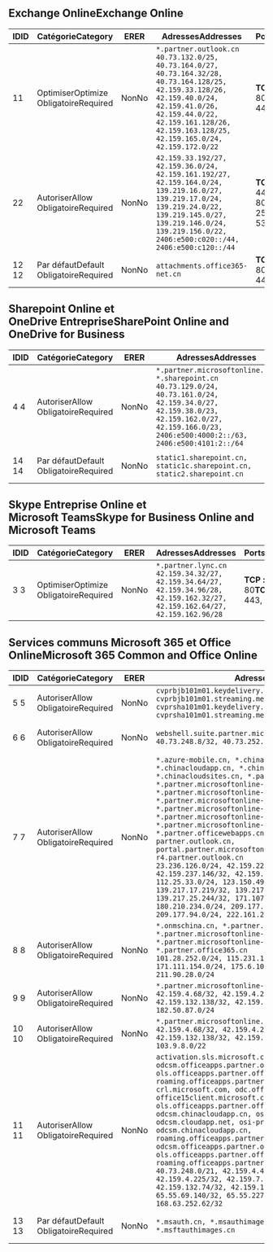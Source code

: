 <!--THIS FILE IS AUTOMATICALLY GENERATED. MANUAL CHANGES WILL BE OVERWRITTEN.-->
<!--Please contact the Office 365 Endpoints team with any questions.-->
<!--China endpoints version 2020010200-->
<!--File generated 2020-01-02 11:00:13.0914-->

## <a name="exchange-online"></a><span data-ttu-id="42d9f-101">Exchange Online</span><span class="sxs-lookup"><span data-stu-id="42d9f-101">Exchange Online</span></span>

<span data-ttu-id="42d9f-102">ID</span><span class="sxs-lookup"><span data-stu-id="42d9f-102">ID</span></span> | <span data-ttu-id="42d9f-103">Catégorie</span><span class="sxs-lookup"><span data-stu-id="42d9f-103">Category</span></span> | <span data-ttu-id="42d9f-104">ER</span><span class="sxs-lookup"><span data-stu-id="42d9f-104">ER</span></span> | <span data-ttu-id="42d9f-105">Adresses</span><span class="sxs-lookup"><span data-stu-id="42d9f-105">Addresses</span></span> | <span data-ttu-id="42d9f-106">Ports</span><span class="sxs-lookup"><span data-stu-id="42d9f-106">Ports</span></span>
-- | -------------------- | -- | --------------------------------------------------------------------------------------------------------------------------------------------------------------------------------------------------------------------------------------- | ------------------------
<span data-ttu-id="42d9f-107">1</span><span class="sxs-lookup"><span data-stu-id="42d9f-107">1</span></span> | <span data-ttu-id="42d9f-108">Optimiser</span><span class="sxs-lookup"><span data-stu-id="42d9f-108">Optimize</span></span><BR><span data-ttu-id="42d9f-109">Obligatoire</span><span class="sxs-lookup"><span data-stu-id="42d9f-109">Required</span></span> | <span data-ttu-id="42d9f-110">Non</span><span class="sxs-lookup"><span data-stu-id="42d9f-110">No</span></span> | `*.partner.outlook.cn`<BR>`40.73.132.0/25, 40.73.164.0/27, 40.73.164.32/28, 40.73.164.128/25, 42.159.33.128/26, 42.159.40.0/24, 42.159.41.0/26, 42.159.44.0/22, 42.159.161.128/26, 42.159.163.128/25, 42.159.165.0/24, 42.159.172.0/22` | <span data-ttu-id="42d9f-111">**TCP :** 443, 80</span><span class="sxs-lookup"><span data-stu-id="42d9f-111">**TCP:** 443, 80</span></span>
<span data-ttu-id="42d9f-112">2</span><span class="sxs-lookup"><span data-stu-id="42d9f-112">2</span></span> | <span data-ttu-id="42d9f-113">Autoriser</span><span class="sxs-lookup"><span data-stu-id="42d9f-113">Allow</span></span><BR><span data-ttu-id="42d9f-114">Obligatoire</span><span class="sxs-lookup"><span data-stu-id="42d9f-114">Required</span></span> | <span data-ttu-id="42d9f-115">Non</span><span class="sxs-lookup"><span data-stu-id="42d9f-115">No</span></span> | `42.159.33.192/27, 42.159.36.0/24, 42.159.161.192/27, 42.159.164.0/24, 139.219.16.0/27, 139.219.17.0/24, 139.219.24.0/22, 139.219.145.0/27, 139.219.146.0/24, 139.219.156.0/22, 2406:e500:c020::/44, 2406:e500:c120::/44` | <span data-ttu-id="42d9f-116">**TCP :** 25, 443, 53, 80</span><span class="sxs-lookup"><span data-stu-id="42d9f-116">**TCP:** 25, 443, 53, 80</span></span>
<span data-ttu-id="42d9f-117">12 </span><span class="sxs-lookup"><span data-stu-id="42d9f-117">12</span></span> | <span data-ttu-id="42d9f-118">Par défaut</span><span class="sxs-lookup"><span data-stu-id="42d9f-118">Default</span></span><BR><span data-ttu-id="42d9f-119">Obligatoire</span><span class="sxs-lookup"><span data-stu-id="42d9f-119">Required</span></span> | <span data-ttu-id="42d9f-120">Non</span><span class="sxs-lookup"><span data-stu-id="42d9f-120">No</span></span> | `attachments.office365-net.cn` | <span data-ttu-id="42d9f-121">**TCP :** 443, 80</span><span class="sxs-lookup"><span data-stu-id="42d9f-121">**TCP:** 443, 80</span></span>

## <a name="sharepoint-online-and-onedrive-for-business"></a><span data-ttu-id="42d9f-122">Sharepoint Online et OneDrive Entreprise</span><span class="sxs-lookup"><span data-stu-id="42d9f-122">SharePoint Online and OneDrive for Business</span></span>

<span data-ttu-id="42d9f-123">ID</span><span class="sxs-lookup"><span data-stu-id="42d9f-123">ID</span></span> | <span data-ttu-id="42d9f-124">Catégorie</span><span class="sxs-lookup"><span data-stu-id="42d9f-124">Category</span></span> | <span data-ttu-id="42d9f-125">ER</span><span class="sxs-lookup"><span data-stu-id="42d9f-125">ER</span></span> | <span data-ttu-id="42d9f-126">Adresses</span><span class="sxs-lookup"><span data-stu-id="42d9f-126">Addresses</span></span> | <span data-ttu-id="42d9f-127">Ports</span><span class="sxs-lookup"><span data-stu-id="42d9f-127">Ports</span></span>
-- | ------------------- | -- | --------------------------------------------------------------------------------------------------------------------------------------------------------------------------------------------------- | ----------------
<span data-ttu-id="42d9f-128">4 </span><span class="sxs-lookup"><span data-stu-id="42d9f-128">4</span></span> | <span data-ttu-id="42d9f-129">Autoriser</span><span class="sxs-lookup"><span data-stu-id="42d9f-129">Allow</span></span><BR><span data-ttu-id="42d9f-130">Obligatoire</span><span class="sxs-lookup"><span data-stu-id="42d9f-130">Required</span></span> | <span data-ttu-id="42d9f-131">Non</span><span class="sxs-lookup"><span data-stu-id="42d9f-131">No</span></span> | `*.partner.microsoftonline.cn, *.sharepoint.cn`<BR>`40.73.129.0/24, 40.73.161.0/24, 42.159.34.0/27, 42.159.38.0/23, 42.159.162.0/27, 42.159.166.0/23, 2406:e500:4000:2::/63, 2406:e500:4101:2::/64` | <span data-ttu-id="42d9f-132">**TCP :** 443, 80</span><span class="sxs-lookup"><span data-stu-id="42d9f-132">**TCP:** 443, 80</span></span>
<span data-ttu-id="42d9f-133">14 </span><span class="sxs-lookup"><span data-stu-id="42d9f-133">14</span></span> | <span data-ttu-id="42d9f-134">Par défaut</span><span class="sxs-lookup"><span data-stu-id="42d9f-134">Default</span></span><BR><span data-ttu-id="42d9f-135">Obligatoire</span><span class="sxs-lookup"><span data-stu-id="42d9f-135">Required</span></span> | <span data-ttu-id="42d9f-136">Non</span><span class="sxs-lookup"><span data-stu-id="42d9f-136">No</span></span> | `static1.sharepoint.cn, static1c.sharepoint.cn, static2.sharepoint.cn` | <span data-ttu-id="42d9f-137">**TCP :** 443, 80</span><span class="sxs-lookup"><span data-stu-id="42d9f-137">**TCP:** 443, 80</span></span>

## <a name="skype-for-business-online-and-microsoft-teams"></a><span data-ttu-id="42d9f-138">Skype Entreprise Online et Microsoft Teams</span><span class="sxs-lookup"><span data-stu-id="42d9f-138">Skype for Business Online and Microsoft Teams</span></span>

<span data-ttu-id="42d9f-139">ID</span><span class="sxs-lookup"><span data-stu-id="42d9f-139">ID</span></span> | <span data-ttu-id="42d9f-140">Catégorie</span><span class="sxs-lookup"><span data-stu-id="42d9f-140">Category</span></span> | <span data-ttu-id="42d9f-141">ER</span><span class="sxs-lookup"><span data-stu-id="42d9f-141">ER</span></span> | <span data-ttu-id="42d9f-142">Adresses</span><span class="sxs-lookup"><span data-stu-id="42d9f-142">Addresses</span></span> | <span data-ttu-id="42d9f-143">Ports</span><span class="sxs-lookup"><span data-stu-id="42d9f-143">Ports</span></span>
-- | -------------------- | -- | -------------------------------------------------------------------------------------------------------------------------------- | ----------------
<span data-ttu-id="42d9f-144">3 </span><span class="sxs-lookup"><span data-stu-id="42d9f-144">3</span></span> | <span data-ttu-id="42d9f-145">Optimiser</span><span class="sxs-lookup"><span data-stu-id="42d9f-145">Optimize</span></span><BR><span data-ttu-id="42d9f-146">Obligatoire</span><span class="sxs-lookup"><span data-stu-id="42d9f-146">Required</span></span> | <span data-ttu-id="42d9f-147">Non</span><span class="sxs-lookup"><span data-stu-id="42d9f-147">No</span></span> | `*.partner.lync.cn`<BR>`42.159.34.32/27, 42.159.34.64/27, 42.159.34.96/28, 42.159.162.32/27, 42.159.162.64/27, 42.159.162.96/28` | <span data-ttu-id="42d9f-148">**TCP :** 443, 80</span><span class="sxs-lookup"><span data-stu-id="42d9f-148">**TCP:** 443, 80</span></span>

## <a name="microsoft-365-common-and-office-online"></a><span data-ttu-id="42d9f-149">Services communs Microsoft 365 et Office Online</span><span class="sxs-lookup"><span data-stu-id="42d9f-149">Microsoft 365 Common and Office Online</span></span>

<span data-ttu-id="42d9f-150">ID</span><span class="sxs-lookup"><span data-stu-id="42d9f-150">ID</span></span> | <span data-ttu-id="42d9f-151">Catégorie</span><span class="sxs-lookup"><span data-stu-id="42d9f-151">Category</span></span> | <span data-ttu-id="42d9f-152">ER</span><span class="sxs-lookup"><span data-stu-id="42d9f-152">ER</span></span> | <span data-ttu-id="42d9f-153">Adresses</span><span class="sxs-lookup"><span data-stu-id="42d9f-153">Addresses</span></span> | <span data-ttu-id="42d9f-154">Ports</span><span class="sxs-lookup"><span data-stu-id="42d9f-154">Ports</span></span>
-- | ------------------- | -- | ---------------------------------------------------------------------------------------------------------------------------------------------------------------------------------------------------------------------------------------------------------------------------------------------------------------------------------------------------------------------------------------------------------------------------------------------------------------------------------------------------------------------------------------------------------------------------------------------------------------------------------------------------------------------------------------------------------------------------------------------------------------------------------------------------------------------------------------------------------------------------- | ----------------
<span data-ttu-id="42d9f-155">5 </span><span class="sxs-lookup"><span data-stu-id="42d9f-155">5</span></span> | <span data-ttu-id="42d9f-156">Autoriser</span><span class="sxs-lookup"><span data-stu-id="42d9f-156">Allow</span></span><BR><span data-ttu-id="42d9f-157">Obligatoire</span><span class="sxs-lookup"><span data-stu-id="42d9f-157">Required</span></span> | <span data-ttu-id="42d9f-158">Non</span><span class="sxs-lookup"><span data-stu-id="42d9f-158">No</span></span> | `cvprbjb101m01.keydelivery.mediaservices.chinacloudapi.cn, cvprbjb101m01.streaming.mediaservices.chinacloudapi.cn, cvprsha101m01.keydelivery.mediaservices.chinacloudapi.cn, cvprsha101m01.streaming.mediaservices.chinacloudapi.cn` | <span data-ttu-id="42d9f-159">**TCP :** 443, 80</span><span class="sxs-lookup"><span data-stu-id="42d9f-159">**TCP:** 443, 80</span></span>
<span data-ttu-id="42d9f-160">6 </span><span class="sxs-lookup"><span data-stu-id="42d9f-160">6</span></span> | <span data-ttu-id="42d9f-161">Autoriser</span><span class="sxs-lookup"><span data-stu-id="42d9f-161">Allow</span></span><BR><span data-ttu-id="42d9f-162">Obligatoire</span><span class="sxs-lookup"><span data-stu-id="42d9f-162">Required</span></span> | <span data-ttu-id="42d9f-163">Non</span><span class="sxs-lookup"><span data-stu-id="42d9f-163">No</span></span> | `webshell.suite.partner.microsoftonline.cn`<BR>`40.73.248.8/32, 40.73.252.10/32` | <span data-ttu-id="42d9f-164">**TCP :** 443, 80</span><span class="sxs-lookup"><span data-stu-id="42d9f-164">**TCP:** 443, 80</span></span>
<span data-ttu-id="42d9f-165">7 </span><span class="sxs-lookup"><span data-stu-id="42d9f-165">7</span></span> | <span data-ttu-id="42d9f-166">Autoriser</span><span class="sxs-lookup"><span data-stu-id="42d9f-166">Allow</span></span><BR><span data-ttu-id="42d9f-167">Obligatoire</span><span class="sxs-lookup"><span data-stu-id="42d9f-167">Required</span></span> | <span data-ttu-id="42d9f-168">Non</span><span class="sxs-lookup"><span data-stu-id="42d9f-168">No</span></span> | `*.azure-mobile.cn, *.chinacloudapi.cn, *.chinacloudapp.cn, *.chinacloud-mobile.cn, *.chinacloudsites.cn, *.partner.microsoftonline-m.cn, *.partner.microsoftonline-m.net.cn, *.partner.microsoftonline-m-i.cn, *.partner.microsoftonline-m-i.net.cn, *.partner.microsoftonline-p.net.cn, *.partner.microsoftonline-p-i.cn, *.partner.microsoftonline-p-i.net.cn, *.partner.officewebapps.cn, *.windowsazure.cn, partner.outlook.cn, portal.partner.microsoftonline.cdnsvc.com, r4.partner.outlook.cn`<BR>`23.236.126.0/24, 42.159.224.122/32, 42.159.233.91/32, 42.159.237.146/32, 42.159.238.120/32, 58.68.168.0/24, 112.25.33.0/24, 123.150.49.0/24, 125.65.247.0/24, 139.217.17.219/32, 139.217.19.156/32, 139.217.21.3/32, 139.217.25.244/32, 171.107.84.0/24, 180.210.232.0/24, 180.210.234.0/24, 209.177.86.0/24, 209.177.90.0/24, 209.177.94.0/24, 222.161.226.0/24` | <span data-ttu-id="42d9f-169">**TCP :** 443, 80</span><span class="sxs-lookup"><span data-stu-id="42d9f-169">**TCP:** 443, 80</span></span>
<span data-ttu-id="42d9f-170">8 </span><span class="sxs-lookup"><span data-stu-id="42d9f-170">8</span></span> | <span data-ttu-id="42d9f-171">Autoriser</span><span class="sxs-lookup"><span data-stu-id="42d9f-171">Allow</span></span><BR><span data-ttu-id="42d9f-172">Obligatoire</span><span class="sxs-lookup"><span data-stu-id="42d9f-172">Required</span></span> | <span data-ttu-id="42d9f-173">Non</span><span class="sxs-lookup"><span data-stu-id="42d9f-173">No</span></span> | `*.onmschina.cn, *.partner.microsoftonline.net.cn, *.partner.microsoftonline-i.cn, *.partner.microsoftonline-i.net.cn, *.partner.office365.cn`<BR>`101.28.252.0/24, 115.231.150.0/24, 123.235.32.0/24, 171.111.154.0/24, 175.6.10.0/24, 180.210.229.0/24, 211.90.28.0/24` | <span data-ttu-id="42d9f-174">**TCP :** 443, 80</span><span class="sxs-lookup"><span data-stu-id="42d9f-174">**TCP:** 443, 80</span></span>
<span data-ttu-id="42d9f-175">9 </span><span class="sxs-lookup"><span data-stu-id="42d9f-175">9</span></span> | <span data-ttu-id="42d9f-176">Autoriser</span><span class="sxs-lookup"><span data-stu-id="42d9f-176">Allow</span></span><BR><span data-ttu-id="42d9f-177">Obligatoire</span><span class="sxs-lookup"><span data-stu-id="42d9f-177">Required</span></span> | <span data-ttu-id="42d9f-178">Non</span><span class="sxs-lookup"><span data-stu-id="42d9f-178">No</span></span> | `*.partner.microsoftonline-p.cn`<BR>`42.159.4.68/32, 42.159.4.200/32, 42.159.7.156/32, 42.159.132.138/32, 42.159.133.17/32, 42.159.135.78/32, 182.50.87.0/24` | <span data-ttu-id="42d9f-179">**TCP :** 443, 80</span><span class="sxs-lookup"><span data-stu-id="42d9f-179">**TCP:** 443, 80</span></span>
<span data-ttu-id="42d9f-180">10 </span><span class="sxs-lookup"><span data-stu-id="42d9f-180">10</span></span> | <span data-ttu-id="42d9f-181">Autoriser</span><span class="sxs-lookup"><span data-stu-id="42d9f-181">Allow</span></span><BR><span data-ttu-id="42d9f-182">Obligatoire</span><span class="sxs-lookup"><span data-stu-id="42d9f-182">Required</span></span> | <span data-ttu-id="42d9f-183">Non</span><span class="sxs-lookup"><span data-stu-id="42d9f-183">No</span></span> | `*.partner.microsoftonline.cn`<BR>`42.159.4.68/32, 42.159.4.200/32, 42.159.7.156/32, 42.159.132.138/32, 42.159.133.17/32, 42.159.135.78/32, 103.9.8.0/22` | <span data-ttu-id="42d9f-184">**TCP :** 443, 80</span><span class="sxs-lookup"><span data-stu-id="42d9f-184">**TCP:** 443, 80</span></span>
<span data-ttu-id="42d9f-185">11 </span><span class="sxs-lookup"><span data-stu-id="42d9f-185">11</span></span> | <span data-ttu-id="42d9f-186">Autoriser</span><span class="sxs-lookup"><span data-stu-id="42d9f-186">Allow</span></span><BR><span data-ttu-id="42d9f-187">Obligatoire</span><span class="sxs-lookup"><span data-stu-id="42d9f-187">Required</span></span> | <span data-ttu-id="42d9f-188">Non</span><span class="sxs-lookup"><span data-stu-id="42d9f-188">No</span></span> | `activation.sls.microsoft.com, bjb-odcsm.officeapps.partner.office365.cn, bjb-ols.officeapps.partner.office365.cn, bjb-roaming.officeapps.partner.office365.cn, crl.microsoft.com, odc.officeapps.live.com, office15client.microsoft.com, officecdn.microsoft.com, ols.officeapps.partner.office365.cn, osi-prod-bjb01-odcsm.chinacloudapp.cn, osiprod-scus01-odcsm.cloudapp.net, osi-prod-sha01-odcsm.chinacloudapp.cn, roaming.officeapps.partner.office365.cn, sha-odcsm.officeapps.partner.office365.cn, sha-ols.officeapps.partner.office365.cn, sha-roaming.officeapps.partner.office365.cn`<BR>`40.73.248.0/21, 42.159.4.45/32, 42.159.4.50/32, 42.159.4.225/32, 42.159.7.13/32, 42.159.132.73/32, 42.159.132.74/32, 42.159.132.75/32, 65.52.98.231/32, 65.55.69.140/32, 65.55.227.140/32, 70.37.81.47/32, 168.63.252.62/32` | <span data-ttu-id="42d9f-189">**TCP :** 443, 80</span><span class="sxs-lookup"><span data-stu-id="42d9f-189">**TCP:** 443, 80</span></span>
<span data-ttu-id="42d9f-190">13 </span><span class="sxs-lookup"><span data-stu-id="42d9f-190">13</span></span> | <span data-ttu-id="42d9f-191">Par défaut</span><span class="sxs-lookup"><span data-stu-id="42d9f-191">Default</span></span><BR><span data-ttu-id="42d9f-192">Obligatoire</span><span class="sxs-lookup"><span data-stu-id="42d9f-192">Required</span></span> | <span data-ttu-id="42d9f-193">Non</span><span class="sxs-lookup"><span data-stu-id="42d9f-193">No</span></span> | `*.msauth.cn, *.msauthimages.cn, *.msftauth.cn, *.msftauthimages.cn` | <span data-ttu-id="42d9f-194">**TCP :** 443, 80</span><span class="sxs-lookup"><span data-stu-id="42d9f-194">**TCP:** 443, 80</span></span>
